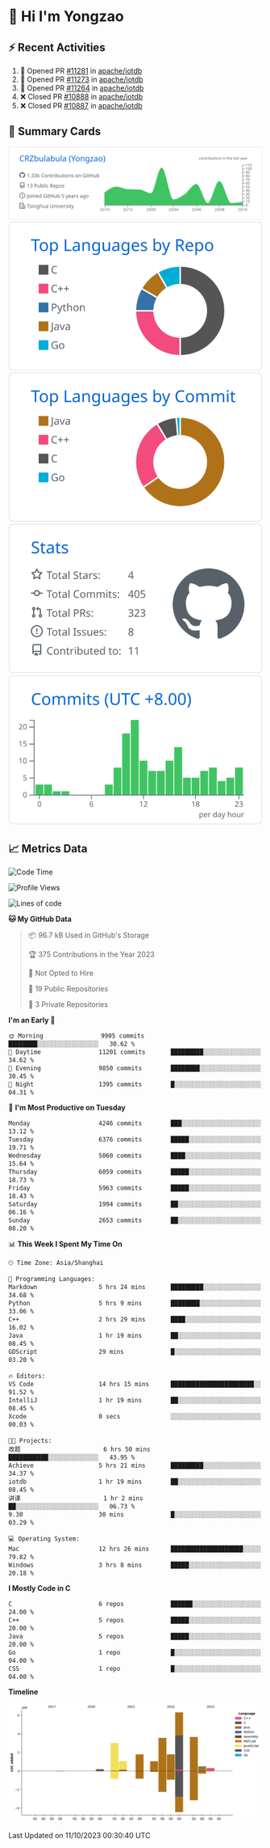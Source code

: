 # 👋 Hi I'm Yongzao

## ⚡ Recent Activities
<!--START_SECTION:activity-->
1. 💪 Opened PR [#11281](https://github.com/apache/iotdb/pull/11281) in [apache/iotdb](https://github.com/apache/iotdb)
2. 💪 Opened PR [#11273](https://github.com/apache/iotdb/pull/11273) in [apache/iotdb](https://github.com/apache/iotdb)
3. 💪 Opened PR [#11264](https://github.com/apache/iotdb/pull/11264) in [apache/iotdb](https://github.com/apache/iotdb)
4. ❌ Closed PR [#10888](https://github.com/apache/iotdb/pull/10888) in [apache/iotdb](https://github.com/apache/iotdb)
5. ❌ Closed PR [#10887](https://github.com/apache/iotdb/pull/10887) in [apache/iotdb](https://github.com/apache/iotdb)
<!--END_SECTION:activity-->

## 🎑 Summary Cards

[![](https://raw.githubusercontent.com/CRZbulabula/CRZbulabula/main/profile-summary-card-output/github/0-profile-details.svg)](https://github.com/vn7n24fzkq/github-profile-summary-cards)
[![](https://raw.githubusercontent.com/CRZbulabula/CRZbulabula/main/profile-summary-card-output/github/1-repos-per-language.svg)](https://github.com/vn7n24fzkq/github-profile-summary-cards) [![](https://raw.githubusercontent.com/CRZbulabula/CRZbulabula/main/profile-summary-card-output/github/2-most-commit-language.svg)](https://github.com/vn7n24fzkq/github-profile-summary-cards)
[![](https://raw.githubusercontent.com/CRZbulabula/CRZbulabula/main/profile-summary-card-output/github/3-stats.svg)](https://github.com/vn7n24fzkq/github-profile-summary-cards) [![](https://raw.githubusercontent.com/CRZbulabula/CRZbulabula/main/profile-summary-card-output/github/4-productive-time.svg)](https://github.com/vn7n24fzkq/github-profile-summary-cards)

## 📈 Metrics Data

<!--START_SECTION:waka-->
![Code Time](http://img.shields.io/badge/Code%20Time-341%20hrs%2027%20mins-blue)

![Profile Views](http://img.shields.io/badge/Profile%20Views-0-blue)

![Lines of code](https://img.shields.io/badge/From%20Hello%20World%20I%27ve%20Written-23.1%20million%20lines%20of%20code-blue)

**🐱 My GitHub Data** 

> 📦 96.7 kB Used in GitHub's Storage 
 > 
> 🏆 375 Contributions in the Year 2023
 > 
> 🚫 Not Opted to Hire
 > 
> 📜 19 Public Repositories 
 > 
> 🔑 3 Private Repositories 
 > 
**I'm an Early 🐤** 

```text
🌞 Morning                9905 commits        ████████░░░░░░░░░░░░░░░░░   30.62 % 
🌆 Daytime                11201 commits       █████████░░░░░░░░░░░░░░░░   34.62 % 
🌃 Evening                9850 commits        ████████░░░░░░░░░░░░░░░░░   30.45 % 
🌙 Night                  1395 commits        █░░░░░░░░░░░░░░░░░░░░░░░░   04.31 % 
```
📅 **I'm Most Productive on Tuesday** 

```text
Monday                   4246 commits        ███░░░░░░░░░░░░░░░░░░░░░░   13.12 % 
Tuesday                  6376 commits        █████░░░░░░░░░░░░░░░░░░░░   19.71 % 
Wednesday                5060 commits        ████░░░░░░░░░░░░░░░░░░░░░   15.64 % 
Thursday                 6059 commits        █████░░░░░░░░░░░░░░░░░░░░   18.73 % 
Friday                   5963 commits        █████░░░░░░░░░░░░░░░░░░░░   18.43 % 
Saturday                 1994 commits        ██░░░░░░░░░░░░░░░░░░░░░░░   06.16 % 
Sunday                   2653 commits        ██░░░░░░░░░░░░░░░░░░░░░░░   08.20 % 
```


📊 **This Week I Spent My Time On** 

```text
🕑︎ Time Zone: Asia/Shanghai

💬 Programming Languages: 
Markdown                 5 hrs 24 mins       █████████░░░░░░░░░░░░░░░░   34.68 % 
Python                   5 hrs 9 mins        ████████░░░░░░░░░░░░░░░░░   33.06 % 
C++                      2 hrs 29 mins       ████░░░░░░░░░░░░░░░░░░░░░   16.02 % 
Java                     1 hr 19 mins        ██░░░░░░░░░░░░░░░░░░░░░░░   08.45 % 
GDScript                 29 mins             █░░░░░░░░░░░░░░░░░░░░░░░░   03.20 % 

🔥 Editors: 
VS Code                  14 hrs 15 mins      ███████████████████████░░   91.52 % 
IntelliJ                 1 hr 19 mins        ██░░░░░░░░░░░░░░░░░░░░░░░   08.45 % 
Xcode                    0 secs              ░░░░░░░░░░░░░░░░░░░░░░░░░   00.03 % 

🐱‍💻 Projects: 
改题                       6 hrs 50 mins       ███████████░░░░░░░░░░░░░░   43.95 % 
Achieve                  5 hrs 21 mins       █████████░░░░░░░░░░░░░░░░   34.37 % 
iotdb                    1 hr 19 mins        ██░░░░░░░░░░░░░░░░░░░░░░░   08.45 % 
讲课                       1 hr 2 mins         ██░░░░░░░░░░░░░░░░░░░░░░░   06.73 % 
9.30                     30 mins             █░░░░░░░░░░░░░░░░░░░░░░░░   03.29 % 

💻 Operating System: 
Mac                      12 hrs 26 mins      ████████████████████░░░░░   79.82 % 
Windows                  3 hrs 8 mins        █████░░░░░░░░░░░░░░░░░░░░   20.18 % 
```

**I Mostly Code in C** 

```text
C                        6 repos             ██████░░░░░░░░░░░░░░░░░░░   24.00 % 
C++                      5 repos             █████░░░░░░░░░░░░░░░░░░░░   20.00 % 
Java                     5 repos             █████░░░░░░░░░░░░░░░░░░░░   20.00 % 
Go                       1 repo              █░░░░░░░░░░░░░░░░░░░░░░░░   04.00 % 
CSS                      1 repo              █░░░░░░░░░░░░░░░░░░░░░░░░   04.00 % 
```



**Timeline**

![Lines of Code chart](https://raw.githubusercontent.com/CRZbulabula/CRZbulabula/main/assets/bar_graph.png)


 Last Updated on 11/10/2023 00:30:40 UTC
<!--END_SECTION:waka-->

